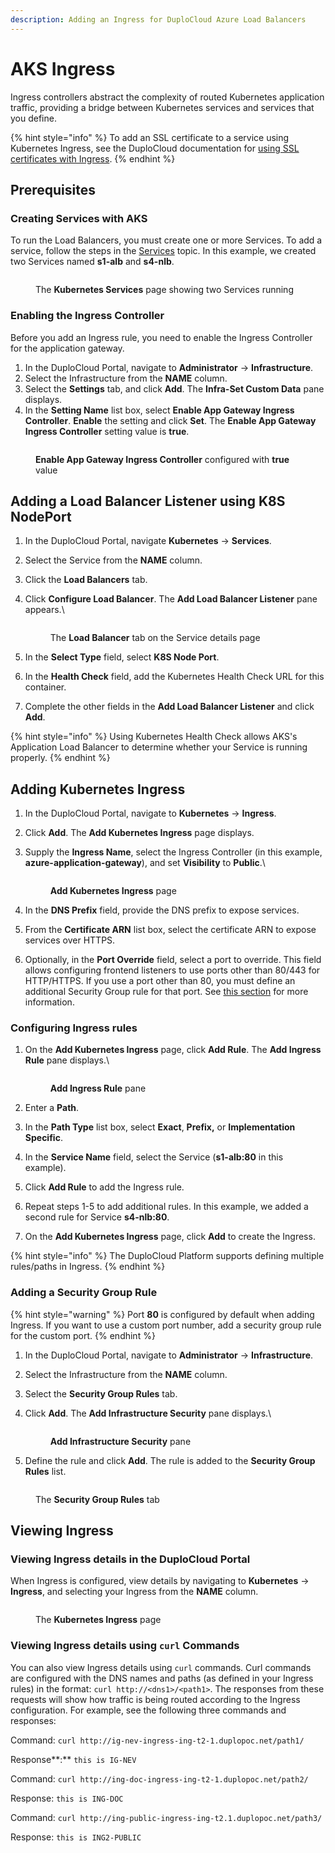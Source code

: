 ```yaml
---
description: Adding an Ingress for DuploCloud Azure Load Balancers
---
```


# AKS Ingress

Ingress controllers abstract the complexity of routed Kubernetes application traffic, providing a bridge between Kubernetes services and services that you define.

{% hint style="info" %}
To add an SSL certificate to a service using Kubernetes Ingress, see the DuploCloud documentation for [using SSL certificates with Ingress](https://docs.duplocloud.com/docs/overview-2/prerequisites/import-ssl-certificates).
{% endhint %}

## Prerequisites

### Creating Services with AKS

To run the Load Balancers, you must create one or more Services. To add a service, follow the steps in the [Services](../../../overview-2/azure-services/containers-and-services/#adding-a-duplocloud-service) topic. In this example, we created two Services named **s1-alb** and **s4-nlb**.&#x20;

<figure><img src="../../../.gitbook/assets/services patched (1).png" alt=""><figcaption><p>The <strong>Kubernetes Services</strong> page showing two Services running </p></figcaption></figure>

### Enabling the Ingress Controller

Before you add an Ingress rule, you need to enable the Ingress Controller for the application gateway.

1. In the DuploCloud Portal, navigate to **Administrator** -> **Infrastructure**.
2. Select the Infrastructure from the **NAME** column.
3. Select the **Settings** tab, and click **Add**. The **Infra-Set Custom Data** pane displays.
4. In the **Setting Name** list box, select **Enable App Gateway Ingress Controller**. **Enable** the setting and click **Set**. The **Enable App Gateway Ingress Controller** setting value is **true**.

<figure><img src="../../../.gitbook/assets/Azure_Ingress_1.png" alt=""><figcaption><p><strong>Enable App Gateway Ingress Controller</strong> configured with <strong>true</strong> value</p></figcaption></figure>

## Adding a Load Balancer Listener using K8S NodePort

1. In the DuploCloud Portal, navigate **Kubernetes** -> **Services**.
2. Select the Service from the **NAME** column.
3. Click the **Load Balancers** tab.
4.  Click **Configure Load Balancer**. The **Add Load Balancer Listener** pane appears.\


    <figure><img src="../../../.gitbook/assets/configure LB.png" alt=""><figcaption><p>The <strong>Load Balancer</strong> tab on the Service details page</p></figcaption></figure>
5. In the **Select Type** field, select **K8S Node Port**.&#x20;
6. In the **Health Check** field, add the Kubernetes Health Check URL for this container.&#x20;
7. Complete the other fields in the **Add Load Balancer Listener** and click **Add**.

{% hint style="info" %}
Using Kubernetes Health Check allows AKS's Application Load Balancer to determine whether your Service is running properly.&#x20;
{% endhint %}

## Adding Kubernetes Ingress

1. In the DuploCloud Portal, navigate to **Kubernetes** -> **Ingress**.
2. Click **Add**. The **Add Kubernetes Ingress** page displays.
3.  Supply the **Ingress Name**, select the Ingress Controller (in this example, **azure-application-gateway**), and set **Visibility** to **Public**.\


    <figure><img src="../../../.gitbook/assets/myingress.png" alt=""><figcaption><p><strong>Add Kubernetes Ingress</strong> page</p></figcaption></figure>
4. In the **DNS Prefix** field, provide the DNS prefix to expose services.
5. From the **Certificate ARN** list box, select the certificate ARN to expose services over HTTPS.
6. Optionally, in the **Port Override** field, select a port to override. This field allows configuring frontend listeners to use ports other than 80/443 for HTTP/HTTPS. If you use a port other than 80, you must define an additional Security Group rule for that port. See [this section](./#adding-a-security-group-rule-for-a-port-value-other-than-80) for more information.

### Configuring Ingress rules

1.  On the **Add Kubernetes Ingress** page, click **Add Rule**. The **Add Ingress Rule** pane displays.\


    <div align="left">

    <figure><img src="../../../.gitbook/assets/AKS_Ingress_add_ALB.png" alt=""><figcaption><p><strong>Add Ingress Rule</strong> pane</p></figcaption></figure>

    </div>
2. Enter a **Path**.
3. In the **Path Type** list box, select **Exact**, **Prefix,** or **Implementation Specific**.
4. In the **Service Name** field, select the Service (**s1-alb:80** in this example).&#x20;
5. Click **Add Rule** to add the Ingress rule.
6. Repeat steps 1-5 to add additional rules. In this example, we added a second rule for Service **s4-nlb:80**.
7. On the **Add Kubernetes Ingress** page, click **Add** to create the Ingress.

{% hint style="info" %}
The DuploCloud Platform supports defining multiple rules/paths in Ingress.
{% endhint %}

### Adding a Security Group Rule

{% hint style="warning" %}
Port **80** is configured by default when adding Ingress. If you want to use a custom port number, add a security group rule for the custom port.&#x20;
{% endhint %}

1. In the DuploCloud Portal, navigate to **Administrator** -> **Infrastructure**.
2. Select the Infrastructure from the **NAME** column.
3. Select the **Security Group Rules** tab.&#x20;
4.  Click **Add**. The **Add Infrastructure Security** pane displays.\


    <div align="left">

    <figure><img src="../../../.gitbook/assets/addazuresc.png" alt=""><figcaption><p><strong>Add Infrastructure Security</strong> pane</p></figcaption></figure>

    </div>
5. Define the rule and click **Add**. The rule is added to the **Security Group Rules** list.

<figure><img src="../../../.gitbook/assets/addazuresc2.png" alt=""><figcaption><p>The <strong>Security Group Rules</strong> tab</p></figcaption></figure>

## Viewing Ingress

### Viewing Ingress details in the DuploCloud Portal

When Ingress is configured, view details by navigating to **Kubernetes** -> **Ingress**, and selecting your Ingress from the **NAME** column.

<figure><img src="../../../.gitbook/assets/ingress patched.png" alt=""><figcaption><p>The <strong>Kubernetes Ingress</strong> page</p></figcaption></figure>

### Viewing Ingress details using `curl` Commands

You can also view Ingress details using `curl` commands. Curl commands are configured with the DNS names and paths (as defined in your Ingress rules) in the format: `curl http://<dns1>/<path1>`. The responses from these requests will show how traffic is being routed according to the Ingress configuration. For example, see the following three commands and responses:

Command: `curl http://ig-nev-ingress-ing-t2-1.duplopoc.net/path1/`

Response**:** `this is IG-NEV`

Command: `curl http://ing-doc-ingress-ing-t2-1.duplopoc.net/path2/`

Response: `this is ING-DOC`

Command: `curl http://ing-public-ingress-ing-t2.1.duplopoc.net/path3/`

Response: `this is ING2-PUBLIC`

